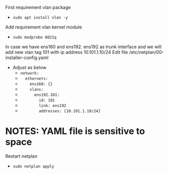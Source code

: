 First requirement vlan package
- `````sudo apt install vlan -y`````

Add requirement vlan kernel module
- `````sudo modprobe 8021q`````

In case we have ens160 and ens192. ens192 as trunk interface and we will add new vlan tag 101 with ip address 10.101.1.10/24
Edit file /etc/netplan/00-installer-config.yaml
- Adjust as below
  - `````network:`````
  - `````  ethernets:`````
  - `````    ens160: {}`````
  - `````    vlans:`````
  - `````      ens192.101:`````
  - `````        id: 101`````
  - `````        link: ens192`````
  - `````        addresses: [10.101.1.10/24]`````

# NOTES: YAML file is sensitive to space

Restart netplan
- `````sudo netplan apply`````
